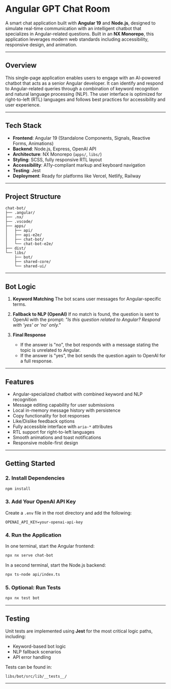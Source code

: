 
# Angular GPT Chat Room

A smart chat application built with **Angular 19** and **Node.js**, designed to simulate real-time communication with an intelligent chatbot that specializes in Angular-related questions. Built in an **NX Monorepo**, this application leverages modern web standards including accessibility, responsive design, and animation.

---

## Overview

This single-page application enables users to engage with an AI-powered chatbot that acts as a senior Angular developer. It can identify and respond to Angular-related queries through a combination of keyword recognition and natural language processing (NLP). The user interface is optimized for right-to-left (RTL) languages and follows best practices for accessibility and user experience.

---

## Tech Stack

* **Frontend**: Angular 19 (Standalone Components, Signals, Reactive Forms, Animations)
* **Backend**: Node.js, Express, OpenAI API
* **Architecture**: NX Monorepo (`apps/`, `libs/`)
* **Styling**: SCSS, fully responsive RTL layout
* **Accessibility**: A11y-compliant markup and keyboard navigation
* **Testing**: Jest
* **Deployment**: Ready for platforms like Vercel, Netlify, Railway

---

## Project Structure

```
chat-bot/
├── .angular/
├── .nx/
├── .vscode/
├── apps/
│   ├── api/
│   ├── api-e2e/
│   ├── chat-bot/
│   └── chat-bot-e2e/
├── dist/
└── libs/
    ├── bot/
    ├── shared-core/
    └── shared-ui/

```

---

## Bot Logic

1. **Keyword Matching**
   The bot scans user messages for Angular-specific terms.

2. **Fallback to NLP (OpenAI)**
   If no match is found, the question is sent to OpenAI with the prompt:
   *"Is this question related to Angular? Respond with 'yes' or 'no' only."*

3. **Final Response**

   * If the answer is "no", the bot responds with a message stating the topic is unrelated to Angular.
   * If the answer is "yes", the bot sends the question again to OpenAI for a full response.

---

## Features

* Angular-specialized chatbot with combined keyword and NLP recognition
* Message editing capability for user submissions
* Local in-memory message history with persistence
* Copy functionality for bot responses
* Like/Dislike feedback options
* Fully accessible interface with `aria-*` attributes
* RTL support for right-to-left languages
* Smooth animations and toast notifications
* Responsive mobile-first design

---

## Getting Started



### 2. Install Dependencies

```bash
npm install
```

### 3. Add Your OpenAI API Key

Create a `.env` file in the root directory and add the following:

```
OPENAI_API_KEY=your-openai-api-key
```

### 4. Run the Application

In one terminal, start the Angular frontend:

```bash
npx nx serve chat-bot
```

In a second terminal, start the Node.js backend:

```bash
npx ts-node api/index.ts
```

### 5. Optional: Run Tests

```bash
npx nx test bot
```

---

## Testing

Unit tests are implemented using **Jest** for the most critical logic paths, including:

* Keyword-based bot logic
* NLP fallback scenarios
* API error handling

Tests can be found in:

```
libs/bot/src/lib/__tests__/
```

---


